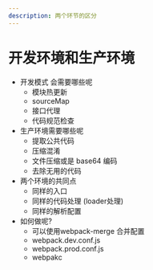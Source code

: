 ```yaml
---
description: 两个环节的区分
---
```


# 开发环境和生产环境

* 开发模式 会需要哪些呢
  * 模块热更新
  * sourceMap
  * 接口代理
  * 代码规范检查
* 生产环境需要哪些呢
  * 提取公共代码
  * 压缩混淆
  * 文件压缩或是 base64 编码
  * 去除无用的代码
* 两个环境的共同点
  * 同样的入口
  * 同样的代码处理 \(loader处理\)
  * 同样的解析配置
* 如何做呢? 
  * 可以使用webpack-merge 合并配置
  * webpack.dev.conf.js
  * webpack.prod.conf.js
  * webpakc

